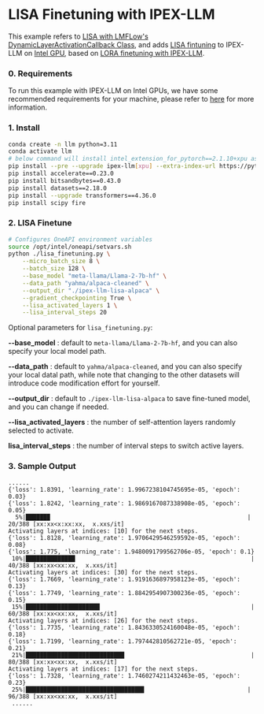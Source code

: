 # LISA Finetuning with IPEX-LLM

This example refers to [LISA with LMFLow's DynamicLayerActivationCallback Class](https://github.com/OptimalScale/LMFlow/blob/f3b3b007ea526009172c355e9d52ffa146b9dc0c/src/lmflow/pipeline/finetuner.py#L301), and adds [LISA fintuning](https://arxiv.org/abs/2403.17919) to IPEX-LLM on [Intel GPU](../../../GPU/README.md), based on [LORA finetuning with IPEX-LLM](../LoRA/alpaca_lora_finetuning.py).

### 0. Requirements

To run this example with IPEX-LLM on Intel GPUs, we have some recommended requirements for your machine, please refer to [here](../../../GPU/README.md#requirements) for more information.

### 1. Install

```bash
conda create -n llm python=3.11
conda activate llm
# below command will install intel_extension_for_pytorch==2.1.10+xpu as default
pip install --pre --upgrade ipex-llm[xpu] --extra-index-url https://pytorch-extension.intel.com/release-whl/stable/xpu/us/
pip install accelerate==0.23.0
pip install bitsandbytes==0.43.0
pip install datasets==2.18.0
pip install --upgrade transformers==4.36.0
pip install scipy fire
```

### 2. LISA Finetune

```bash
# Configures OneAPI environment variables
source /opt/intel/oneapi/setvars.sh
python ./lisa_finetuning.py \
    --micro_batch_size 8 \
    --batch_size 128 \
    --base_model "meta-llama/Llama-2-7b-hf" \
    --data_path "yahma/alpaca-cleaned" \
    --output_dir "./ipex-llm-lisa-alpaca" \
    --gradient_checkpointing True \
    --lisa_activated_layers 1 \
    --lisa_interval_steps 20
```

Optional parameters for `lisa_finetuning.py`:

**--base_model** : default to `meta-llama/Llama-2-7b-hf`, and you can also specify your local model path.

**--data_path** : default to `yahma/alpaca-cleaned`, and you can also specify your local datal path, while note that changing to the other datasets will introduce code modification effort for yourself.

**--output_dir** : default to `./ipex-llm-lisa-alpaca` to save fine-tuned model, and you can change if needed.

**--lisa_activated_layers** :  the number of self-attention layers randomly selected to activate.

**lisa_interval_steps** : the number of interval steps to switch active layers.

### 3. Sample Output

```log
......
{'loss': 1.8391, 'learning_rate': 1.9967238104745695e-05, 'epoch': 0.03}                                                                                                    
{'loss': 1.8242, 'learning_rate': 1.9869167087338908e-05, 'epoch': 0.05}                                                                                                    
  5%|██████▉                                                        | 20/388 [xx:xx<x:xx:xx,  x.xxs/it]
Activating layers at indices: [10] for the next steps.
{'loss': 1.8128, 'learning_rate': 1.9706429546259592e-05, 'epoch': 0.08}                                                                                                    
{'loss': 1.775, 'learning_rate': 1.9480091799562706e-05, 'epoch': 0.1}                                                                                                      
 10%|██████████████                                                  | 40/388 [xx:xx<xx:xx,  x.xxs/it]
Activating layers at indices: [30] for the next steps.
{'loss': 1.7669, 'learning_rate': 1.9191636897958123e-05, 'epoch': 0.13}                                                                                                    
{'loss': 1.7749, 'learning_rate': 1.8842954907300236e-05, 'epoch': 0.15}                                                                                                    
 15%|█████████████████████                                           | 60/388 [xx:xx<xx:xx,  x.xxs/it]
Activating layers at indices: [26] for the next steps.
{'loss': 1.7735, 'learning_rate': 1.8436330524160048e-05, 'epoch': 0.18}                                                                                                    
{'loss': 1.7199, 'learning_rate': 1.797442810562721e-05, 'epoch': 0.21}                                                                                                     
 21%|████████████████████████████                                    | 80/388 [xx:xx<xx:xx,  x.xxs/it]
Activating layers at indices: [17] for the next steps.
{'loss': 1.7328, 'learning_rate': 1.7460274211432463e-05, 'epoch': 0.23}                                                                                                    
 25%|█████████████████████████████████▋                             | 96/388 [xx:xx<xx:xx,  x.xxs/it]
 ......

```
